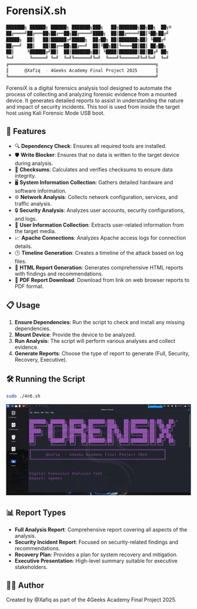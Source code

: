 # ForensiX.sh

```bash
███████╗ ██████╗ ██████╗ ███████╗███╗   ██╗███████╗██╗██╗  ██╗®
██╔════╝██╔═══██╗██╔══██╗██╔════╝████╗  ██║██╔════╝██║╚██╗██╔╝
█████╗  ██║   ██║██████╔╝█████╗  ██╔██╗ ██║███████╗██║ ╚███╔╝ 
██╔══╝  ██║   ██║██╔══██╗██╔══╝  ██║╚██╗██║╚════██║██║ ██╔██╗ 
██║     ╚██████╔╝██║  ██║███████╗██║ ╚████║███████║██║██╔╝ ██╗
╚═╝      ╚═════╝ ╚═╝  ╚═╝╚══════╝╚═╝  ╚═══╝╚══════╝╚═╝╚═╝  ╚═╝
╔════════════════════════════════════════════════════════╗
║      @Xafiq  - 4Geeks Academy Final Project 2025       ║
╚════════════════════════════════════════════════════════╝
```

ForensiX is a digital forensics analysis tool designed to automate the process of collecting and analyzing forensic evidence from a mounted device. It generates detailed reports to assist in understanding the nature and impact of security incidents. This tool is used from inside the target host using Kali Forensic Mode USB boot.

## 🚀 Features
- 🔍 **Dependency Check**: Ensures all required tools are installed.
- 🛡️ **Write Blocker**: Ensures that no data is written to the target device during analysis.
- 🔢 **Checksums**: Calculates and verifies checksums to ensure data integrity.
- 🖥️ **System Information Collection**: Gathers detailed hardware and software information.
- 🌐 **Network Analysis**: Collects network configuration, services, and traffic analysis.
- 🔒 **Security Analysis**: Analyzes user accounts, security configurations, and logs.
- 👤 **User Information Collection**: Extracts user-related information from the target media.
- 📈 **Apache Connections**: Analyzes Apache access logs for connection details.
- 🕒 **Timeline Generation**: Creates a timeline of the attack based on log files.
- 📄 **HTML Report Generation**: Generates comprehensive HTML reports with findings and recommendations.
- 📑 **PDF Report Download**: Download from link on web browser reports to PDF format.


## 📋 Usage
1. **Ensure Dependencies**: Run the script to check and install any missing dependencies.
2. **Mount Device**: Provide the device to be analyzed.
3. **Run Analysis**: The script will perform various analyses and collect evidence.
4. **Generate Reports**: Choose the type of report to generate (Full, Security, Recovery, Executive).

## 🛠️ Running the Script
```bash
sudo ./4n6.sh
```

![alt text](assets/preview.jpg)


## 📊 Report Types
- **Full Analysis Report**: Comprehensive report covering all aspects of the analysis.
- **Security Incident Report**: Focused on security-related findings and recommendations.
- **Recovery Plan**: Provides a plan for system recovery and mitigation.
- **Executive Presentation**: High-level summary suitable for executive stakeholders.


## 👨‍💻 Author
Created by @Xafiq as part of the 4Geeks Academy Final Project 2025.
